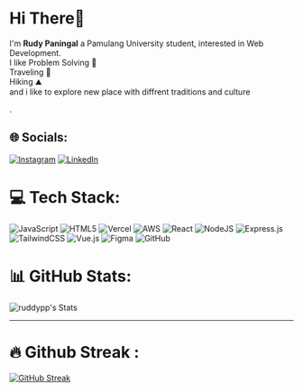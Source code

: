 <h1>Hi There👋</h1>
<p>I'm <b>Rudy Paningal</b> a Pamulang University student, interested in Web Development. <br> I like Problem Solving 🤔 <br> Traveling 🚄 <br> Hiking ⛰️ <br> and i like to explore new place with diffrent traditions and culture</p>

. 
## 🌐 Socials:
[![Instagram](https://img.shields.io/badge/Instagram-%23E4405F.svg?logo=Instagram&logoColor=white)](https://instagram.com/ruddypp) [![LinkedIn](https://img.shields.io/badge/LinkedIn-%230077B5.svg?logo=linkedin&logoColor=white)](https://linkedin.com/in/rudypaningal) 

# 💻 Tech Stack:
![JavaScript](https://img.shields.io/badge/javascript-%23323330.svg?style=for-the-badge&logo=javascript&logoColor=%23F7DF1E) ![HTML5](https://img.shields.io/badge/html5-%23E34F26.svg?style=for-the-badge&logo=html5&logoColor=white) ![Vercel](https://img.shields.io/badge/vercel-%23000000.svg?style=for-the-badge&logo=vercel&logoColor=white) ![AWS](https://img.shields.io/badge/AWS-%23FF9900.svg?style=for-the-badge&logo=amazon-aws&logoColor=white) ![React](https://img.shields.io/badge/react-%2320232a.svg?style=for-the-badge&logo=react&logoColor=%2361DAFB) ![NodeJS](https://img.shields.io/badge/node.js-6DA55F?style=for-the-badge&logo=node.js&logoColor=white) ![Express.js](https://img.shields.io/badge/express.js-%23404d59.svg?style=for-the-badge&logo=express&logoColor=%2361DAFB) ![TailwindCSS](https://img.shields.io/badge/tailwindcss-%2338B2AC.svg?style=for-the-badge&logo=tailwind-css&logoColor=white) ![Vue.js](https://img.shields.io/badge/vue.js-%2335495e.svg?style=for-the-badge&logo=vuedotjs&logoColor=%234FC08D) ![Figma](https://img.shields.io/badge/figma-%23F24E1E.svg?style=for-the-badge&logo=figma&logoColor=white) ![GitHub](https://img.shields.io/badge/github-%23121011.svg?style=for-the-badge&logo=github&logoColor=white)

# 📊 GitHub Stats:
![ruddypp's Stats](https://github-readme-stats.vercel.app/api?username=ruddypp&theme=vue-dark&show_icons=true&hide_border=true&count_private=true)


---------


<!-- Proudly created with GPRM ( https://gprm.itsvg.in ) -->
# 🔥 Github Streak :
[![GitHub Streak](https://github-readme-streak-stats.herokuapp.com?user=ruddypp&theme=vue-dark&hide_border=true&date_format=j%20M%5B%20Y%5D)](https://git.io/streak-stats)

